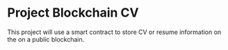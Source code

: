 # Project Blockchain CV
This project will use a smart contract to store CV or resume information on the on a public blockchain.
